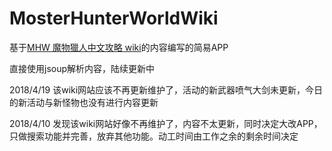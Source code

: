 # MosterHunterWorldWiki

基于[MHW 魔物獵人中文攻略 wiki](https://www.mhchinese.wiki/)的内容编写的简易APP

直接使用jsoup解析内容，陆续更新中

2018/4/19 该wiki网站应该不再更新维护了，活动的新武器喷气大剑未更新，今日的新活动与新怪物也没有进行内容更新

2018/4/10 发现该wiki网站好像不再维护了，内容不太更新，同时决定大改APP，只做搜索功能并完善，放弃其他功能。动工时间由工作之余的剩余时间决定
